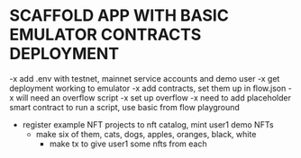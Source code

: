 # SCAFFOLD APP WITH BASIC EMULATOR CONTRACTS DEPLOYMENT
-x add .env with testnet, mainnet service accounts and demo user
-x get deployment working to emulator
    -x add contracts, set them up in flow.json
    -x will need an overflow script
        -x set up overflow
            -x need to add placeholder smart contract to run a script, use basic from flow playground
- register example NFT projects to nft catalog, mint user1 demo NFTs
    - make six of them, cats, dogs, apples, oranges, black, white
        - make tx to give user1 some nfts from each
